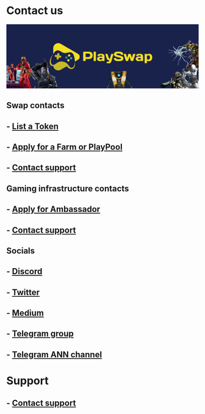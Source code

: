 # Contact us
![](assets/images/pswapdoc.jpg)

## Swap contacts
## - [List a Token](https://docs.playswap.org/business-partnerships/)
## - [Apply for a Farm or PlayPool](https://docs.playswap.org/business-partnerships/)
## - [Contact support](https://discord.gg/8v7Fd7PG9K)

## Gaming infrastructure contacts
## - [Apply for Ambassador](https://docs.playswap.org/marketing/)
## - [Contact support](https://discord.gg/8v7Fd7PG9K)

## Socials
## - [Discord](https://discord.gg/8v7Fd7PG9K)
## - [Twitter](https://twitter.com/PlaySwapDeFi)
## - [Medium](https://medium.com/@PlaySwap)
## - [Telegram group](https://t.me/PlaySwapDeFi)
## - [Telegram ANN channel](https://t.me/PlaySwapDefiANN)

# Support 
## - [Contact support](https://discord.gg/8v7Fd7PG9K)
